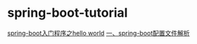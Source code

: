 # spring-boot-tutorial
[spring-boot入门程序之hello world](https://github.com/littlemesie/spring-boot-tutorial/tree/master/spring-boot-helloworld)
[一、spring-boot配置文件解析](https://github.com/littlemesie/spring-boot-tutorial/tree/master/spring-boot-1-conf)

